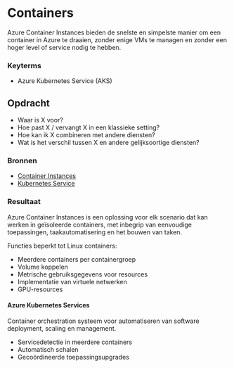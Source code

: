# Containers
Azure Container Instances bieden de snelste en simpelste manier om een container in Azure te draaien, zonder enige VMs te managen en zonder een hoger level of service nodig te hebben. 

### Keyterms
* Azure Kubernetes Service (AKS)

## Opdracht
- Waar is X voor?
- Hoe past X / vervangt X in een klassieke setting?
- Hoe kan ik X combineren met andere diensten?
- Wat is het verschil tussen X en andere gelijksoortige diensten?

### Bronnen
- [Container Instances](https://docs.microsoft.com/en-us/azure/container-instances/container-instances-overview)
- [Kubernetes Service](https://docs.microsoft.com/en-us/azure/aks/intro-kubernetes)

### Resultaat
Azure Container Instances is een oplossing voor elk scenario dat kan werken in geïsoleerde containers, met inbegrip van eenvoudige toepassingen, taakautomatisering en het bouwen van taken. 

Functies beperkt tot Linux containers:
* Meerdere containers per containergroep
* Volume koppelen
* Metrische gebruiksgegevens voor resources
* Implementatie van virtuele netwerken
* GPU-resources

#### Azure Kubernetes Services
Container orchestration systeem voor automatiseren van software deployment, scaling en management. 
* Servicedetectie in meerdere containers
* Automatisch schalen
* Gecoördineerde toepassingsupgrades 